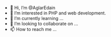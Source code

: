 - 👋 Hi, I’m @AglarEdain
- 👀 I’m interested in PHP and web development.
- 🌱 I’m currently learning ...
- 💞️ I’m looking to collaborate on ...
- 📫 How to reach me ...

<!---
AglarEdain/AglarEdain is a ✨ special ✨ repository because its `README.md` (this file) appears on your GitHub profile.
You can click the Preview link to take a look at your changes.
--->
